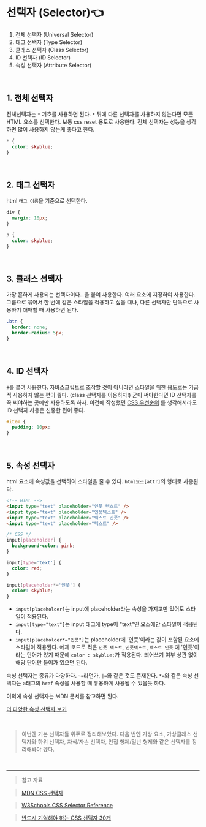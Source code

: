 # 선택자 (Selector)👈

1. 전체 선택자 (Universal Selector)
2. 태그 선택자 (Type Selector)
3. 클래스 선택자 (Class Selector)
4. ID 선택자 (ID Selector)
5. 속성 선택자 (Attribute Selector)

<br>

## 1. 전체 선택자

전체선택자는 `*` 기호를 사용하면 된다.
`*` 뒤에 다른 선택자를 사용하지 않는다면 모든 HTML 요소를 선택한다.
보통 css reset 용도로 사용한다.
전체 선택자는 성능을 생각하면 많이 사용하지 않는게 좋다고 한다.

```css
* {
  color: skyblue;
}
```

<br>

## 2. 태그 선택자

html `태그 이름`을 기준으로 선택한다.

```css
div {
  margin: 10px;
}

p {
  color: skyblue;
}
```

<br>

## 3. 클래스 선택자

가장 흔하게 사용되는 선택자이다.`.`을 붙여 사용한다. 여러 요소에 지정하여 사용한다.
그룹으로 묶어서 한 번에 같은 스타일을 적용하고 싶을 때나,
다른 선택자만 단독으로 사용하기 애매할 때 사용하면 된다.

```css
.btn {
  border: none;
  border-radius: 5px;
}
```

<br>

## 4. ID 선택자

`#`를 붙여 사용한다. 자바스크립트로 조작할 것이 아니라면 스타일을 위한 용도로는 가급적 사용하지 않는 편이 좋다. (class 선택자를 이용하자!)
굳이 써야한다면 ID 선택자를 꼭 써야하는 곳에만 사용하도록 하자.
이전에 작성했던 [CSS 우선순위](https://velog.io/@reasonz/2022.04.01-%EC%98%A4%EB%8A%98%EC%9D%98-%EA%B3%B5%EB%B6%80-CSS-%EB%8D%AE%EC%96%B4%EC%93%B0%EB%8A%94-%EB%B0%A9%EB%B2%95) 를 생각해서라도 ID 선택자 사용은 신중한 편이 좋다.

```css
#item {
  padding: 10px;
}
```

<br>

## 5. 속성 선택자

html 요소에 속성값을 선택하여 스타일을 줄 수 있다.
`html요소[attr]`의 형태로 사용된다.

```html
<!-- HTML -->
<input type="text" placeholder="인풋 텍스트" />
<input type="text" placeholder="인풋텍스트" />
<input type="text" placeholder="텍스트 인풋" />
<input type="text" placeholder="텍스트" />
```

```css
/* CSS */
input[placeholder] {
  background-color: pink;
}

input[type='text'] {
  color: red;
}

input[placeholder*='인풋'] {
  color: skyblue;
}
```

- `input[placeholder]`는 input에 placeholder라는 속성을 가지고만 있어도 스타일이 적용된다.
- `input[type="text"]`는 input 태그에 type이 "text"인 요소에만 스타일이 적용된다.
- `input[placeholder*="인풋"]`는 placeholder에 '인풋'이라는 값이 포함된 요소에 스타일이 적용된다.
  예제 코드로 적은 `인풋 텍스트`, `인풋텍스트`, `텍스트 인풋` 에 '인풋'이라는 단어가 있기 때문에 `color : skyblue;`가 적용된다. 띄어쓰기 여부 상관 없이 해당 단어만 들어가 있으면 된다.

속성 선택자는 종류가 다양하다. `~=`라던가, `|=`와 같은 것도 존재한다.
`*=`와 같은 속성 선택자는 a태그의 `href` 속성을 사용할 때 유용하게 사용될 수 있을듯 하다.

이외에 속성 선택자는 MDN 문서를 참고하면 된다.

[더 다양한 속성 선택자 보기](https://developer.mozilla.org/en-US/docs/Web/CSS/Attribute_selectors)

<br>

> 이번엔 기본 선택자들 위주로 정리해보았다.
> 다음 번엔 가상 요소, 가상클래스 선택자와 하위 선택자,
> 자식/자손 선택자, 인접 형제/일반 형제와 같은 선택자를 정리해봐야 겠다.

<br>

---

> 참고 자료

> [MDN CSS 선택자](https://developer.mozilla.org/ko/docs/Web/CSS/CSS_Selectors)

> [W3Schools CSS Selector Reference](https://www.w3schools.com/cssref/css_selectors.asp)

> [반드시 기억해야 하는 CSS 선택자 30개](https://code.tutsplus.com/ko/tutorials/the-30-css-selectors-you-must-memorize--net-16048)
